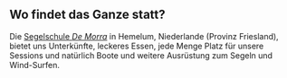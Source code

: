 ## Wo findet das Ganze statt?

Die [Segelschule _De Morra_](https://zeilschooldemorra.nl/) in Hemelum, Niederlande (Provinz Friesland), bietet uns Unterkünfte, leckeres Essen, jede Menge Platz für unsere Sessions und natürlich Boote und weitere Ausrüstung zum Segeln und Wind-Surfen.